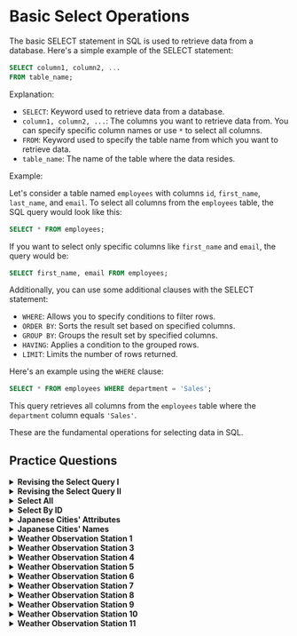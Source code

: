 #   Basic Select Operations
The basic SELECT statement in SQL is used to retrieve data from a database. Here's a simple example of the SELECT statement:

```sql
SELECT column1, column2, ...
FROM table_name;
```

Explanation:

- `SELECT`: Keyword used to retrieve data from a database.
- `column1, column2, ...`: The columns you want to retrieve data from. You can specify specific column names or use `*` to select all columns.
- `FROM`: Keyword used to specify the table name from which you want to retrieve data.
- `table_name`: The name of the table where the data resides.

Example:

Let's consider a table named `employees` with columns `id`, `first_name`, `last_name`, and `email`. To select all columns from the `employees` table, the SQL query would look like this:

```sql
SELECT * FROM employees;
```

If you want to select only specific columns like `first_name` and `email`, the query would be:

```sql
SELECT first_name, email FROM employees;
```

Additionally, you can use some additional clauses with the SELECT statement:

- `WHERE`: Allows you to specify conditions to filter rows.
- `ORDER BY`: Sorts the result set based on specified columns.
- `GROUP BY`: Groups the result set by specified columns.
- `HAVING`: Applies a condition to the grouped rows.
- `LIMIT`: Limits the number of rows returned.

Here's an example using the `WHERE` clause:

```sql
SELECT * FROM employees WHERE department = 'Sales';
```

This query retrieves all columns from the `employees` table where the `department` column equals `'Sales'`.

These are the fundamental operations for selecting data in SQL.

##   Practice Questions

<details>
<summary><b>Revising the Select Query I</b></summary>

+ <details>
    <summary><b>Questions</b></summary>

   Query all columns for all American cities in the CITY table with populations larger than 100000. The CountryCode for America is USA.
   The CITY table is described as follows:

   <img src="assets/revising-select-query-I.jpg" alt="Table" style="height:100%; width:60%">


   </details>
+ <details>
    <summary><b>Code</b></summary>
    
    ```sql
    SELECT * 
    FROM CITY 
    WHERE COUNTRYCODE="USA" AND POPULATION>1000000
    ```
   </details>
</details>

<details>
<summary><b>Revising the Select Query II</b></summary>

+ <details>
    <summary><b>Questions</b></summary>

   Query the NAME field for all American cities in the CITY table with populations larger than 120000. The CountryCode for America is USA. The CITY table is described as follows:
   <img src="assets/revising-select-query-II.jpg" alt="Table" style="height:100%; width:60%">


   </details>
+ <details>
    <summary><b>Code</b></summary>
    
    ```sql
    SELECT * 
    FROM CITY 
    WHERE COUNTRYCODE="USA" AND POPULATION>1200000
    ```
   </details>
</details>


<details>
<summary><b>Select All</b></summary>

+ <details>
    <summary><b>Questions</b></summary>

   Query all columns (attributes) for every row in the CITY table. The CITY table is described as follows:

   <img src="assets/select-all.jpg" alt="Table" style="height:100%; width:60%">


   </details>
+ <details>
    <summary><b>Code</b></summary>
    
    ```sql
   SELECT * 
   FROM CITY

    ```
   </details>
</details>

<details>
<summary><b>Select By ID</b></summary>

+ <details>
    <summary><b>Questions</b></summary>

   Query all columns for a city in CITY with the ID 1661.
   The CITY table is described as follows:
   <img src="assets/select-by-id.jpg" alt="Table" style="height:100%; width:60%">


   </details>
+ <details>
    <summary><b>Code</b></summary>
    
    ```sql
    SELECT * 
    FROM CITY 
    WHERE ID=1661
    ```
   </details>
</details>

<details>
<summary><b>Japanese Cities' Attributes</b></summary>

+ <details>
    <summary><b>Questions</b></summary>

   Query all attributes of every Japanese city in the CITY table. The COUNTRYCODE for Japan is JPN.The CITY table is described as follows:
   <img src="assets/Japanese-Cities'-Attributes.jpg" alt="Table" style="height:100%; width:60%">


   </details>
+ <details>
    <summary><b>Code</b></summary>
    
    ```sql
   SELECT * 
   FROM CITY 
   WHERE COUNTRYCODE="JPN"
    ```
   </details>
</details>

<details>
<summary><b>Japanese Cities' Names</b></summary>

+ <details>
    <summary><b>Questions</b></summary>

   Query the names of all the Japanese cities in the CITY table. The COUNTRYCODE for Japan is JPN.
   The CITY table is described as follows:
   <img src="assets/Japanese-Cities'-Attributes.jpg" alt="Table" style="height:100%; width:60%">


   </details>
+ <details>
    <summary><b>Code</b></summary>
    
    ```sql
    SELECT NAME 
    FROM CITY 
    WHERE COUNTRYCODE = "JPN"
    ```
   </details>
</details>

<details>
<summary><b>Weather Observation Station 1</b></summary>

+ <details>
    <summary><b>Questions</b></summary>

   Query a list of CITY and STATE from the STATION table.The STATION table is described as follows:
   <img src="assets/Weather-Observation-Station-1.jpg" alt="Table" style="height:100%; width:60%">


   </details>
+ <details>
    <summary><b>Code</b></summary>
    
    ```sql
    SELECT CITY ,STATE 
    FROM STATION
    ```
   </details>
</details>

<details>
<summary><b>Weather Observation Station 3</b></summary>

+ <details>
    <summary><b>Questions</b></summary>

   Query a list of CITY names from STATION for cities that have an even ID number. Print the results in any order, but exclude duplicates from the answer.The STATION table is described as follows:
   <img src="assets/Weather-Observation-Station-3.jpg" alt="Table" style="height:100%; width:60%">

   where LAT_N is the northern latitude and LONG_W is the western longitude.


   </details>
+ <details>
    <summary><b>Code</b></summary>
    
    ```sql
    SELECT DISTINCT(CITY) 
    FROM STATION 
    WHERE id%2=0
    ```
   </details>
</details>

<details>
<summary><b>Weather Observation Station 4</b></summary>

+ <details>
    <summary><b>Questions</b></summary>

   Find the difference between the total number of CITY entries in the table and the number of distinct CITY entries in the table.The STATION table is described as follows:
   <img src="assets/Weather-Observation-Station-4.jpg" alt="Table" style="height:100%; width:60%">

   where LAT_N is the northern latitude and LONG_W is the western longitude.


   </details>
+ <details>
    <summary><b>Code</b></summary>
    
    ```sql
    SELECT (COUNT(CITY) - COUNT(DISTINCT(CITY))) 
    FROM STATION
    ```
   </details>
</details>

<details>
<summary><b>Weather Observation Station 5</b></summary>

+ <details>
    <summary><b>Questions</b></summary>

   Query the two cities in STATION with the shortest and longest CITY names, as well as their respective lengths (i.e.: number of characters in the name). If there is more than one smallest or largest city, choose the one that comes first when ordered alphabetically.The STATION table is described as follows:
   <img src="assets/Weather-Observation-Station-5.jpg" alt="Table" style="height:100%; width:60%">

   where LAT_N is the northern latitude and LONG_W is the western longitude.


   </details>
+ <details>
    <summary><b>Code</b></summary>
    
    ```sql
    (SELECT CITY, LENGTH(CITY) AS CITYLENGTH 
    FROM STATION 
    ORDER BY CITYLENGTH, CITY
    LIMIT 1)
    UNION
    (SELECT CITY, LENGTH(CITY) AS CITYLENGTH 
    FROM STATION 
    ORDER BY CITYLENGTH DESC, CITY
    LIMIT 1)
    ```
   </details>
</details>

<details>
<summary><b>Weather Observation Station 6</b></summary>

+ <details>
    <summary><b>Questions</b></summary>

   Query the list of CITY names starting with vowels (i.e., a, e, i, o, or u) from STATION. Your result cannot contain duplicates.

    Input Format

    The STATION table is described as follows
   <img src="assets/Weather-Observation-Station-5.jpg" alt="Table" style="height:100%; width:60%">

   where LAT_N is the northern latitude and LONG_W is the western longitude.


   </details>
+ <details>
    <summary><b>Code</b></summary>
    
    ```sql
    SELECT DISTINCT CITY FROM STATION 
    WHERE CITY LIKE 'A%' OR CITY LIKE 'E%' OR CITY LIKE 'I%' OR CITY LIKE 'O%' OR CITY LIKE 'U%'
    ```
    or
    ```sql
    SELECT DISTINCT CITY 
    FROM STATION 
    WHERE 
        LEFT(CITY, 1) IN ('a', 'e', 'i', 'o', 'u')
    ```
    or 
    ```sql
    select city 
    from station 
    where city like ('[a,e,i,o,u]%')
    ```
    
   </details>
</details>

<details>
<summary><b>Weather Observation Station 7</b></summary>

+ <details>
    <summary><b>Questions</b></summary>

   Query the list of CITY names ending with vowels (a, e, i, o, u) from STATION. Your result cannot contain duplicates.

    Input Format

    The STATION table is described as follows:
   <img src="assets/Weather-Observation-Station-5.jpg" alt="Table" style="height:100%; width:60%">

   where LAT_N is the northern latitude and LONG_W is the western longitude.


   </details>
+ <details>
    <summary><b>Code</b></summary>
    
    ```sql
    SELECT DISTINCT CITY FROM STATION 
    WHERE CITY LIKE '%A' OR CITY LIKE '%E' OR CITY LIKE '%I' OR CITY LIKE '%O' OR CITY LIKE '%U'
    ```
    or
    ```sql
    SELECT DISTINCT CITY 
    FROM STATION 
    WHERE 
        RIGHT(CITY, 1) IN ('a', 'e', 'i', 'o', 'u')
    ```
    or
    ```sql
    select  DISTINCT city 
    from station 
    where city like ('%[a,e,i,o,u]')
    ```
   </details>
</details>

<details>
<summary><b>Weather Observation Station 8</b></summary>

+ <details>
    <summary><b>Questions</b></summary>

   Query the list of CITY names from STATION which have vowels (i.e., a, e, i, o, and u) as both their first and last characters. Your result cannot contain duplicates.

    Input Format

    The STATION table is described as follows:
   <img src="assets/Weather-Observation-Station-5.jpg" alt="Table" style="height:100%; width:60%">

   where LAT_N is the northern latitude and LONG_W is the western longitude.


   </details>
+ <details>
    <summary><b>Code</b></summary>
    
    ```sql
    SELECT DISTINCT CITY 
    FROM STATION 
    WHERE CITY LIKE('[A,E,I,O,U]%[A,E,I,O,U]')
    ```
    or
    ```sql
    SELECT DISTINCT CITY 
    FROM STATION 
    WHERE CITY REGEXP '^[AEIOUaeiou].*[AEIOUaeiou]$';
    ```
   </details>
</details>

<details>
<summary><b>Weather Observation Station 9</b></summary>

+ <details>
    <summary><b>Questions</b></summary>

   Query the list of CITY names from STATION that do not start with vowels. Your result cannot contain duplicates.

    Input Format

    The STATION table is described as follows
   <img src="assets/Weather-Observation-Station-5.jpg" alt="Table" style="height:100%; width:60%">

   where LAT_N is the northern latitude and LONG_W is the western longitude.


   </details>
+ <details>
    <summary><b>Code</b></summary>
    
    ```sql
    SELECT DISTINCT CITY 
    FROM STATION 
    WHERE CITY NOT LIKE('[A,E,I,O,U]%');
    ```
   </details>
</details>


<details>
<summary><b>Weather Observation Station 10</b></summary>

+ <details>
    <summary><b>Questions</b></summary>

   Query the list of CITY names from STATION that do not end with vowels. Your result cannot contain duplicates.

    Input Format

    The STATION table is described as follows:
   <img src="assets/Weather-Observation-Station-5.jpg" alt="Table" style="height:100%; width:60%">

   where LAT_N is the northern latitude and LONG_W is the western longitude.


   </details>
+ <details>
    <summary><b>Code</b></summary>
    
    ```sql
    SELECT DISTINCT CITY 
    FROM STATION 
    WHERE CITY NOT LIKE('%[A,E,I,O,U]');
    ```
   </details>
</details>

<details>
<summary><b>Weather Observation Station 11</b></summary>

+ <details>
    <summary><b>Questions</b></summary>

   Query the list of CITY names from STATION that either do not start with vowels or do not end with vowels. Your result cannot contain duplicates.

    Input Format

    The STATION table is described as follows:
   <img src="assets/Weather-Observation-Station-5.jpg" alt="Table" style="height:100%; width:60%">

   where LAT_N is the northern latitude and LONG_W is the western longitude.


   </details>
+ <details>
    <summary><b>Code</b></summary>
    
    ```sql
    code
    ```
   </details>
</details>